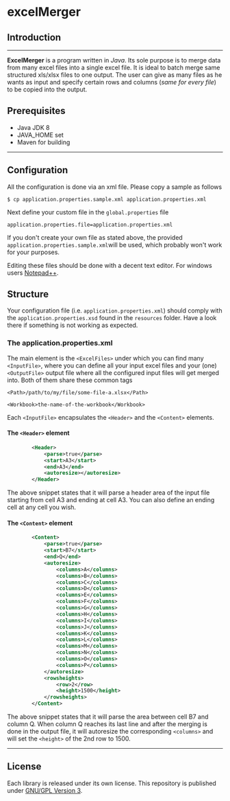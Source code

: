 # excelMerger

## Introduction 

------

**ExcelMerger** is a program written in *Java*. Its sole purpose is to merge data from many excel files into a single excel file.  It is ideal to batch merge same structured xls/xlsx files to one output. The user can give as many files as he wants as input and specify certain rows and columns (*same for every file*) to be copied into the output. 

## Prerequisites
* Java JDK 8
* JAVA_HOME set
* Maven for building

------
## Configuration

All the configuration is done via an xml file. Please copy a sample as follows 

~~~~
$ cp application.properties.sample.xml application.properties.xml
~~~~

Next define your custom file in the `global.properties` file

~~~~
application.properties.file=application.properties.xml
~~~~

If you don't create your own file as stated above, the provided `application.properties.sample.xml`will be used, which probably won't work for your purposes.

Editing these files should be done with a decent text editor. For windows users [Notepad++](https://notepad-plus-plus.org). 

## Structure

Your configuration file (i.e. `application.properties.xml`) should comply with the `application.properties.xsd` found in the `resources` folder. Have a look there if something is not working as expected. 

### The application.properties.xml

The main element is the `<ExcelFiles>` under which you can find many `<InputFile>`, where you can define all your input excel files and your (one) `<OutputFile>` output file where all the configured input files will get merged into. Both of them share these common tags

`<Path>/path/to/my/file/some-file-a.xlsx</Path>`

`<Workbook>the-name-of-the-workbook</Workbook>`

Each `<InputFile>` encapsulates the `<Header>` and the `<Content>` elements.

#### The `<Header>` element
```xml
        <Header>
            <parse>true</parse>
            <start>A3</start>
            <end>A3</end>
            <autoresize></autoresize>
        </Header>
```
The above snippet states that it will parse a header area of the input file starting from cell A3 and ending at cell A3. You can also define an ending cell at any cell you wish.

#### The `<Content>` element
```xml
        <Content>
            <parse>true</parse>
            <start>B7</start>
            <end>Q</end>
            <autoresize>
                <columns>A</columns>
                <columns>B</columns>
                <columns>C</columns>
                <columns>D</columns>
                <columns>E</columns>
                <columns>F</columns>
                <columns>G</columns>
                <columns>H</columns>
                <columns>I</columns>
                <columns>J</columns>
                <columns>K</columns>
                <columns>L</columns>
                <columns>M</columns>
                <columns>N</columns>
                <columns>O</columns>
                <columns>P</columns>
            </autoresize>
            <rowsheights>
                <row>2</row>
                <height>1500</height>
            </rowsheights>
        </Content>
```
The above snippet states that it will parse the area between cell B7 and column Q. When column Q reaches its last line and after the merging is done in the output file, it will autoresize the corresponding `<columns>` and will set the `<height>` of the 2nd row to 1500. 


------

 ## License

Each library is released under its own license. This repository is published under [GNU/GPL Version 3](LICENSE).


